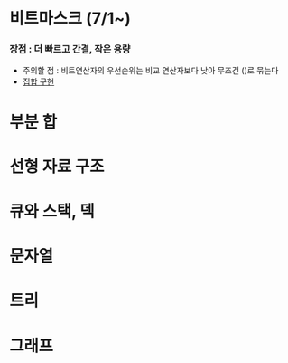 # 비트마스크 (7/1~)
### 장점 : 더 빠르고 간결, 작은 용량
- 주의할 점 : 비트연산자의 우선순위는 비교 연산자보다 낮아 무조건 ()로 묶는다
- [집합 구현](https://github.com/rbdus0715/algorithm/blob/main/study2/001_bitmaskBasic.cpp)
# 부분 합

# 선형 자료 구조

# 큐와 스택, 덱

# 문자열

# 트리

# 그래프

